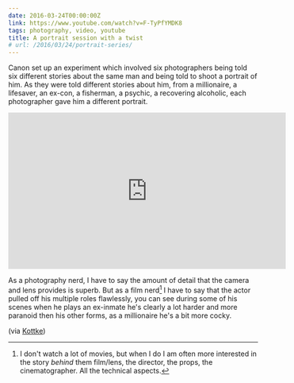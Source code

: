 ```yaml
---
date: 2016-03-24T00:00:00Z
link: https://www.youtube.com/watch?v=F-TyPfYMDK8
tags: photography, video, youtube
title: A portrait session with a twist
# url: /2016/03/24/portrait-series/
---
```


Canon set up an experiment which involved six photographers being told six different stories about the same man and being told to shoot a portrait of him. As they were told different stories about him, from a millionaire, a lifesaver, an ex-con, a fisherman, a psychic, a recovering alcoholic, each photographer gave him a different portrait.

<div class="video">
<iframe width="560" height="315" src="https://www.youtube.com/embed/F-TyPfYMDK8" frameborder="0" allowfullscreen></iframe>
</div>

As a photography nerd, I have to say the amount of detail that the camera and lens provides is superb. But as a film nerd[^1] I have to say that the actor pulled off his multiple roles flawlessly, you can see during some of his scenes when he plays an ex-inmate he's clearly a lot harder and more paranoid then his other forms, as a millionaire he's a bit more cocky.

(via [Kottke](http://kottke.org/16/03/a-portrait-session-with-a-twist))

[^1]: I don't watch a lot of movies, but when I do I am often more interested in the story *behind* them film/lens, the director, the props, the cinematographer. All the technical aspects.
